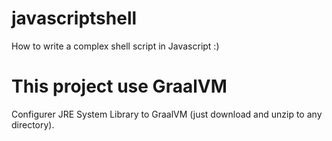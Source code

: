 # javascriptshell
How to write a complex shell script in Javascript :)

# This project use GraalVM

Configurer JRE System Library to GraalVM (just download and unzip to any directory).


# 